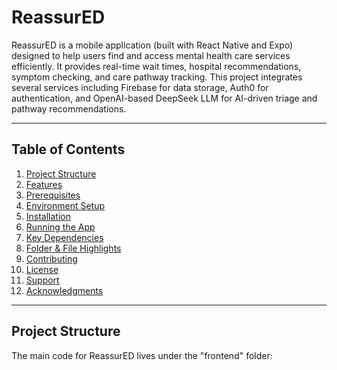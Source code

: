 # ReassurED

ReassurED is a mobile application (built with React Native and Expo) designed to help users find and access mental health care services efficiently. It provides real-time wait times, hospital recommendations, symptom checking, and care pathway tracking. This project integrates several services including Firebase for data storage, Auth0 for authentication, and OpenAI-based DeepSeek LLM for AI-driven triage and pathway recommendations. 

---

## Table of Contents
1. [Project Structure](#project-structure)  
2. [Features](#features)  
3. [Prerequisites](#prerequisites)  
4. [Environment Setup](#environment-setup)  
5. [Installation](#installation)  
6. [Running the App](#running-the-app)  
7. [Key Dependencies](#key-dependencies)  
8. [Folder & File Highlights](#folder--file-highlights)  
9. [Contributing](#contributing)  
10. [License](#license)  
11. [Support](#support)  
12. [Acknowledgments](#acknowledgments)

---

## Project Structure

The main code for ReassurED lives under the "frontend" folder: 